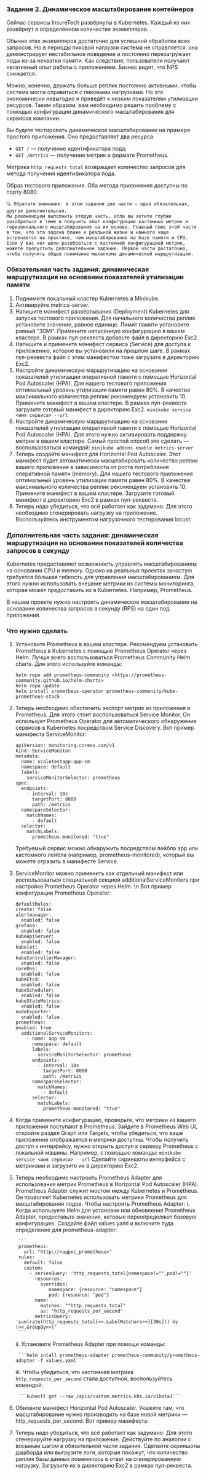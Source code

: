 ### Задание 2. Динамическое масштабирование контейнеров
Сейчас сервисы InsureTech развёрнуты в Kubernetes. Каждый из них развёрнут в определённом количестве экземпляров.

Обычно этих экземпляров достаточно для успешной обработки всех запросов. Но в периоды пиковой нагрузки система не справляется: она демонстрирует нестабильное поведение и постоянно перезагружает поды из-за нехватки памяти. Как следствие, пользователи получают негативный опыт работы с приложением. Бизнес видит, что NPS снижается.

Можно, конечно, держать больше реплик постоянно активными, чтобы система могла справиться с пиковыми нагрузками. Но это экономически невыгодно и приведёт к низким показателям утилизации ресурсов. Таким образом, вам необходимо решить проблему с помощью конфигурации динамического масштабирования для сервисов компании.

Вы будете тестировать динамическое масштабирование на примере простого приложения. Оно предоставляет два ресурса:
* `GET /` — получение идентификатора пода;
* `GET /metrics` — получение метрик в формате Prometheus.

Метрика `http_requests_total` возвращает количество запросов для метода получения идентификатора пода.

Образ тестового приложения. Оба метода приложения доступны по порту 8080.

```
🔍 Обратите внимание: в этом задании две части — одна обязательная, другая дополнительная.
Мы рекомендуем выполнить вторую часть, если вы хотите глубже разобраться в теме и получить опыт конфигурации кастомных метрик и горизонтального масштабирования на их основе. Главный плюс этой части в том, что эта задача ближе к реальной жизни и намного чаще встречается на практике, чем масштабирование на базе памяти и CPU.
Если у вас нет цели разобраться с кастомной конфигурацией метрик, можете пропустить дополнительное задание. Первой части достаточно, чтобы получить общее понимание механизма динамической маршрутизации.
```

### Обязательная часть задания: динамическая маршрутизация на основании показателей утилизации памяти
1. Поднимите локальный кластер Kubernetes в Minikube.
2. Активируйте metrics-server.
3. Напишите манифест развёртывания (Deployment) Kubernetes для запуска тестового приложения. Для начального количества реплик установите значение, равное единице. Лимит памяти установите равный “30Mi”. Примените написанную конфигурацию в вашем кластере. В рамках пул-реквеста добавьте файл в директорию Exc2.
4. Напишите и примените манифест сервиса (Service) для доступа к приложению, которое вы установили на прошлом шаге. В рамках пул-реквеста файл с этим манифестом тоже загрузите в директорию Exc2.
5. Настройте динамическую маршрутизацию на основании показателей утилизации оперативной памяти с помощью Horizontal Pod Autoscaler (HPA). Для нашего тестового приложения оптимальный уровень утилизации памяти равен 80%. В качестве максимального количества реплик рекомендуем установить 10. Примените манифест в вашем кластере. В рамках пул-реквеста загрузите готовый манифест в директорию Exc2.
    ```minikube service <имя сервиса> --url```
6. Настройте динамическую маршрутизацию на основании показателей утилизации оперативной памяти с помощью Horizontal Pod Autoscaler (HPA). Для этого нужно активировать поддержку метрик в вашем кластере. Самый простой способ это сделать — воспользоваться командой:
    ```minikube addons enable metrics-server```
7. Теперь создайте манифест для Horizontal Pod Autoscaler. Этот манифест будет автоматически масштабировать количество реплик вашего приложения в зависимости от роста потребления оперативной памяти (memory). Для нашего тестового приложения оптимальный уровень утилизации памяти равен 80%. В качестве максимального количества реплик рекомендуем установить 10. Примените манифест в вашем кластере. Загрузите готовый манифест в директорию Exc2 в рамках пул-реквеста.
8. Теперь надо убедиться, что всё работает как задумано. Для этого необходимо сгенерировать нагрузку на приложение. Воспользуйтесь инструментом нагрузочного тестирования locust:


### Дополнительная часть задания: динамическая маршрутизация на основании показателей количества запросов в секунду
Kubernetes предоставляет возможность управлять масштабированием на основании CPU и memory. Однако на реальных проектах зачастую требуется бóльшая гибкость для управления масштабированием. Для этого нужно использовать внешние метрики из системы мониторинга, которая может предоставить их в Kubernetes. Например, Prometheus.

В нашем проекте нужно настроить динамическое масштабирование на основании количества запросов в секунду (RPS) на один под приложения.

### Что нужно сделать
1. Установите Prometheus в вашем кластере. Рекомендуем установить Prometheus в Kubernetes с помощью Prometheus Operator через Helm. Лучше всего воспользоваться Prometheus Community Helm charts. Для этого используйте команды:
    ```
    helm repo add prometheus-community <https://prometheus-community.github.io/helm-charts>
    helm repo update
    helm install prometheus-operator prometheus-community/kube-prometheus-stack
    ```
2. Теперь необходимо обеспечить экспорт метрик из приложения в Prometheus. Для этого стоит воспользоваться Service Monitor. Он использует Prometheus Operator для автоматического обнаружения сервисов в Kubernetes посредством Service Discovery. Вот пример манифеста ServiceMonitor:
    ```
    apiVersion: monitoring.coreos.com/v1
    kind: ServiceMonitor
    metadata:
      name: scaletestapp-app-sm
      namespace: default
      labels:
        serviceMonitorSelector: prometheus
    spec:
      endpoints:
        - interval: 10s
          targetPort: 8080
          path: /metrics
      namespaceSelector:
        matchNames:
          - default
      selector:
        matchLabels:
          prometheus-monitored: "true"
    ```
    Требуемый сервис можно обнаружить посредством лейбла app или кастомного лейбла (например, prometheus-monitored), который вы можете отразить в манифесте Service.
3. ServiceMonitor можно применить как отдельный манифест или воспользоваться специальной секцией additionalServiceMonitors при настройке Prometheus Operator через Helm. \n Вот пример конфигурации Prometheus Operator:
    ```
    defaultRules:
    create: false
    alertmanager:
      enabled: false
    grafana:
      enabled: false
    kubeApiServer:
      enabled: false
    kubelet:
      enabled: false
    kubeControllerManager:
      enabled: false
    coreDns:
      enabled: false
    kubeEtcd:
      enabled: false
    kubeScheduler:
      enabled: false
    kubeStateMetrics:
      enabled: false
    nodeExporter:
      enabled: false
    prometheus:
    enabled: true
      additionalServiceMonitors:
        - name: app-sm
          namespace: default
          labels:
            serviceMonitorSelector: prometheus
          endpoints:
            - interval: 10s
              targetPort: 8080
              path: /metrics
          namespaceSelector:
            matchNames:
              - default
          selector:
            matchLabels:
              prometheus-monitored: "true"
    ```
4. Когда примените конфигурацию, проверьте, что метрики из вашего приложения поступают в Prometheus. Зайдите в Prometheus Web UI, откройте раздел Graph или Targets, чтобы убедиться, что ваше приложение отображается и метрики доступны. Чтобы получить доступ к интерфейсу, нужно открыть доступ к серверу Prometheus с локальной машины. Например, с помощью команды:
    ```minikube service <имя сервиса> --url```
    Сделайте скриншоты интерфейса с метриками и загрузите их в директорию Exc2.
5. Теперь необходимо настроить Prometheus Adapter для использования метрик Prometheus в Horizontal Pod Autoscaler (HPA). Prometheus Adapter служит мостом между Kubernetes и Prometheus. Он позволяет Kubernetes использовать метрики Prometheus для масштабирования подов. Чтобы настроить Prometheus Adapter:
    i. Когда используете Helm для установки или обновления Prometheus Adapter, предоставьте значения, которые переопределяют базовую конфигурацию. Создайте файл values.yaml и включите туда определение для prometheus-adapter:

        ```
        prometheus:
          url: "http://<адрес_prometheus>"
        rules:
          default: false
          custom:
            - seriesQuery: 'http_requests_total{namespace!="",pod!=""}'
              resources:
                overrides:
                   namespace: {resource: "namespace"}
                   pod: {resource: "pod"}
              name:
                matches: "^http_requests_total"
                as: "http_requests_per_second"
              metricsQuery: 'sum(rate(http_requests_total{<<.LabelMatchers>>}[30s])) by (<<.GroupBy>>)'
        ```
    ii. Установите Prometheus Adapter при помощи команды:

        ```helm intall prometheus-adapter prometheus-community/prometheus-adapter -f values.yaml```
    iii. Чтобы убедиться, что кастомная метрика `http_requests_per_second` стала доступной, воспользуйтесь командой:

        ```kubectl get --raw /apis/custom.metrics.k8s.io/v1beta1```
6. Обновите манифест Horizontal Pod Autoscaler. Укажите там, что масштабирование нужно производить на базе новой метрики — http_requests_per_second. Вот пример манифеста:
7. Теперь надо убедиться, что всё работает как задумано. Для этого сгенерируйте нагрузку на приложение. Действуйте по аналогии с восьмым шагом в обязательной части задания.
Сделайте скриншоты дашборда или выгрузите логи, которые покажут, что количество реплик базы данных поменялось в ответ на сгенерированную нагрузку. Загрузите их в директорию Exc2 в рамках пул-реквеста.
